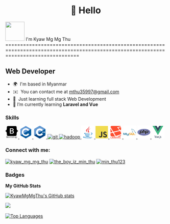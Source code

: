 <h1 align="center">👋 Hello </h1>
<img src="https://media4.giphy.com/media/5quAQha5cHPayUytEh/giphy.gif?cid=ecf05e47r14alvgfsgo8kivp41tviyd7l799g22f9mwb9f20&ep=v1_stickers_search&rid=giphy.gif&ct=s" style="width: 60px; height: 60px;"> I'm Kyaw Mg Mg Thu
=====================================================================================================================================

Web Developer
----------------


* 🌍  I'm based in Myanmar
* ✉️  You can contact me at [mthu35997@gmail.com](mailto:mthu35997@gmail.com)
* 🧠  Just learning full stack Web Development
* 🌱 I’m currently learning **Laravel and Vue**

### Skills
 <p align="left"> <a href="https://getbootstrap.com" target="_blank" rel="noreferrer"> <img src="https://raw.githubusercontent.com/devicons/devicon/master/icons/bootstrap/bootstrap-plain-wordmark.svg" alt="bootstrap" width="40" height="40"/> </a> <a href="https://www.cprogramming.com/" target="_blank" rel="noreferrer"> <img src="https://raw.githubusercontent.com/devicons/devicon/master/icons/c/c-original.svg" alt="c" width="40" height="40"/> </a> <a href="https://www.w3schools.com/cpp/" target="_blank" rel="noreferrer"> <img src="https://raw.githubusercontent.com/devicons/devicon/master/icons/cplusplus/cplusplus-original.svg" alt="cplusplus" width="40" height="40"/> </a> <a href="https://git-scm.com/" target="_blank" rel="noreferrer"> <img src="https://www.vectorlogo.zone/logos/git-scm/git-scm-icon.svg" alt="git" width="40" height="40"/> </a> <a href="https://hadoop.apache.org/" target="_blank" rel="noreferrer"> <img src="https://www.vectorlogo.zone/logos/apache_hadoop/apache_hadoop-icon.svg" alt="hadoop" width="40" height="40"/> </a> <a href="https://www.java.com" target="_blank" rel="noreferrer"> <img src="https://raw.githubusercontent.com/devicons/devicon/master/icons/java/java-original.svg" alt="java" width="40" height="40"/> </a> <a href="https://developer.mozilla.org/en-US/docs/Web/JavaScript" target="_blank" rel="noreferrer"> <img src="https://raw.githubusercontent.com/devicons/devicon/master/icons/javascript/javascript-original.svg" alt="javascript" width="40" height="40"/> </a> <a href="https://laravel.com/" target="_blank" rel="noreferrer"> <img src="https://raw.githubusercontent.com/devicons/devicon/master/icons/laravel/laravel-plain-wordmark.svg" alt="laravel" width="40" height="40"/> </a> <a href="https://www.mysql.com/" target="_blank" rel="noreferrer"> <img src="https://raw.githubusercontent.com/devicons/devicon/master/icons/mysql/mysql-original-wordmark.svg" alt="mysql" width="40" height="40"/> </a> <a href="https://www.php.net" target="_blank" rel="noreferrer"> <img src="https://raw.githubusercontent.com/devicons/devicon/master/icons/php/php-original.svg" alt="php" width="40" height="40"/> </a> <a href="https://vuejs.org/" target="_blank" rel="noreferrer"> <img src="https://raw.githubusercontent.com/devicons/devicon/master/icons/vuejs/vuejs-original-wordmark.svg" alt="vuejs" width="40" height="40"/> </a> </p>







<h3 align="left">Connect with me:</h3>
<p align="left">
<a href="https://fb.com/kyaw_mg_mg_thu" target="blank"><img align="center" src="https://raw.githubusercontent.com/rahuldkjain/github-profile-readme-generator/master/src/images/icons/Social/facebook.svg" alt="kyaw_mg_mg_thu" height="30" width="40" /></a>
<a href="https://instagram.com/the_boy_iz_min_thu" target="blank"><img align="center" src="https://raw.githubusercontent.com/rahuldkjain/github-profile-readme-generator/master/src/images/icons/Social/instagram.svg" alt="the_boy_iz_min_thu" height="30" width="40" /></a>
<a href="https://discord.gg/min_thu123" target="blank"><img align="center" src="https://raw.githubusercontent.com/rahuldkjain/github-profile-readme-generator/master/src/images/icons/Social/discord.svg" alt="min_thu123" height="30" width="40" /></a>
</p>

### Badges

<b>My GitHub Stats</b>

<a href="http://www.github.com/kyawmgmgthu"><img src="https://github-readme-stats.vercel.app/api?username=kyawmgmgthu&show_icons=true&hide=&count_private=true&title_color=0891b2&text_color=facc15&icon_color=0891b2&bg_color=1c1917&hide_border=true&show_icons=true" alt="KyawMgMgThu's GitHub stats" /></a>

<a href="http://www.github.com/kyawmgmgthu"><img src="https://github-readme-streak-stats.herokuapp.com/?user=kyawmgmgthu&stroke=facc15&background=1c1917&ring=0891b2&fire=0891b2&currStreakNum=facc15&currStreakLabel=0891b2&sideNums=facc15&sideLabels=facc15&dates=facc15&hide_border=true" /></a>



<a href="https://github.com/kyawmgmgthu" align="left"><img src="https://github-readme-stats.vercel.app/api/top-langs/?username=kyawmgmgthu&langs_count=10&title_color=0891b2&text_color=facc15&icon_color=0891b2&bg_color=1c1917&hide_border=true&locale=en&custom_title=Top%20%Languages" alt="Top Languages" /></a>
